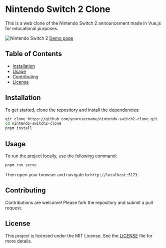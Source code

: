 # Nintendo Switch 2 Clone

This is a web clone of the Nintendo Switch 2 announcement made in Vue.js for educational purposes.

![Nintendo Switch 2](https://www.nintendo.com/successor/en-us/sns2.png)
[Demo page](https://dainty-pika-231bcd.netlify.app/)

## Table of Contents

- [Installation](#installation)
- [Usage](#usage)
- [Contributing](#contributing)
- [License](#license)

## Installation

To get started, clone the repository and install the dependencies:

```bash
git clone https://github.com/yourusername/nintendo-switch2-clone.git
cd nintendo-switch2-clone
pnpm install
```

## Usage

To run the project locally, use the following command:

```bash
pnpm run serve
```

Then open your browser and navigate to `http://localhost:5173`.

## Contributing

Contributions are welcome! Please fork the repository and submit a pull request.

## License

This project is licensed under the MIT License. See the [LICENSE](LICENSE) file for more details.
